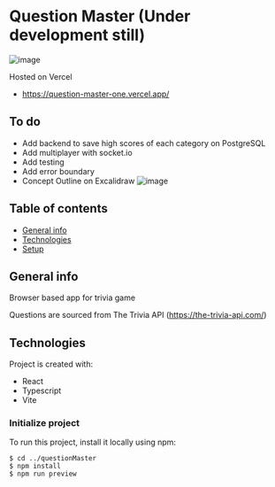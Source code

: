 # Question Master (Under development still)
![image](https://user-images.githubusercontent.com/78133003/231874087-adf09831-c275-494d-bef0-3e50648578ed.png)

Hosted on Vercel
* https://question-master-one.vercel.app/

## To do
* Add backend to save high scores of each category on PostgreSQL
* Add multiplayer with socket.io
* Add testing
* Add error boundary
* Concept Outline on Excalidraw
![image](https://user-images.githubusercontent.com/78133003/231874755-d27f2cf0-fe80-478b-9241-35e814b752c4.png)


## Table of contents
* [General info](#general-info)
* [Technologies](#technologies)
* [Setup](#setup)

## General info
Browser based app for trivia game

Questions are sourced from The Trivia API (https://the-trivia-api.com/)

## Technologies
Project is created with:
* React
* Typescript
* Vite
	

### Initialize project
To run this project, install it locally using npm:

```
$ cd ../questionMaster
$ npm install
$ npm run preview
```
